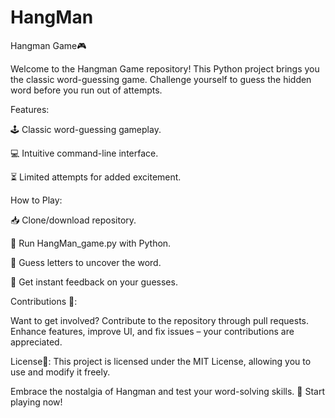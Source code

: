 # HangMan
Hangman Game🎮

Welcome to the Hangman Game repository! This Python project brings you the classic word-guessing game. Challenge yourself to guess the hidden word before you run out of attempts.

Features:

🕹️ Classic word-guessing gameplay.

💻 Intuitive command-line interface.

⏳  Limited attempts for added excitement.

How to Play:

📥 Clone/download repository.

🐍 Run HangMan_game.py with Python.

🤔 Guess letters to uncover the word.

🔄 Get instant feedback on your guesses.

Contributions 🤝:

Want to get involved? Contribute to the repository through pull requests. Enhance features, improve UI, and fix issues – your contributions are appreciated.

License📜:
This project is licensed under the MIT License, allowing you to use and modify it freely.

Embrace the nostalgia of Hangman and test your word-solving skills.  🧠 Start playing now!

